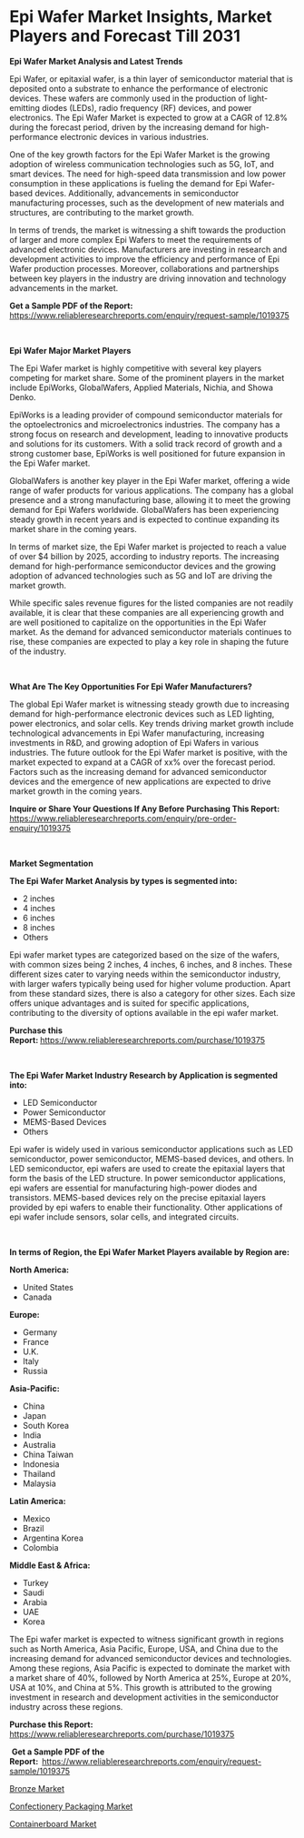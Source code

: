 <p><h1>Epi Wafer Market Insights, Market Players and Forecast Till 2031</h1></p><p><strong>Epi Wafer Market Analysis and Latest Trends</strong></p>
<p><p>Epi Wafer, or epitaxial wafer, is a thin layer of semiconductor material that is deposited onto a substrate to enhance the performance of electronic devices. These wafers are commonly used in the production of light-emitting diodes (LEDs), radio frequency (RF) devices, and power electronics. The Epi Wafer Market is expected to grow at a CAGR of 12.8% during the forecast period, driven by the increasing demand for high-performance electronic devices in various industries.</p><p>One of the key growth factors for the Epi Wafer Market is the growing adoption of wireless communication technologies such as 5G, IoT, and smart devices. The need for high-speed data transmission and low power consumption in these applications is fueling the demand for Epi Wafer-based devices. Additionally, advancements in semiconductor manufacturing processes, such as the development of new materials and structures, are contributing to the market growth.</p><p>In terms of trends, the market is witnessing a shift towards the production of larger and more complex Epi Wafers to meet the requirements of advanced electronic devices. Manufacturers are investing in research and development activities to improve the efficiency and performance of Epi Wafer production processes. Moreover, collaborations and partnerships between key players in the industry are driving innovation and technology advancements in the market.</p></p>
<p><strong>Get a Sample PDF of the Report:&nbsp;</strong> <a href="https://www.reliableresearchreports.com/enquiry/request-sample/1019375">https://www.reliableresearchreports.com/enquiry/request-sample/1019375</a></p>
<p>&nbsp;</p>
<p><strong>Epi Wafer Major Market Players</strong></p>
<p><p>The Epi Wafer market is highly competitive with several key players competing for market share. Some of the prominent players in the market include EpiWorks, GlobalWafers, Applied Materials, Nichia, and Showa Denko.</p><p>EpiWorks is a leading provider of compound semiconductor materials for the optoelectronics and microelectronics industries. The company has a strong focus on research and development, leading to innovative products and solutions for its customers. With a solid track record of growth and a strong customer base, EpiWorks is well positioned for future expansion in the Epi Wafer market.</p><p>GlobalWafers is another key player in the Epi Wafer market, offering a wide range of wafer products for various applications. The company has a global presence and a strong manufacturing base, allowing it to meet the growing demand for Epi Wafers worldwide. GlobalWafers has been experiencing steady growth in recent years and is expected to continue expanding its market share in the coming years.</p><p>In terms of market size, the Epi Wafer market is projected to reach a value of over $4 billion by 2025, according to industry reports. The increasing demand for high-performance semiconductor devices and the growing adoption of advanced technologies such as 5G and IoT are driving the market growth.</p><p>While specific sales revenue figures for the listed companies are not readily available, it is clear that these companies are all experiencing growth and are well positioned to capitalize on the opportunities in the Epi Wafer market. As the demand for advanced semiconductor materials continues to rise, these companies are expected to play a key role in shaping the future of the industry.</p></p>
<p>&nbsp;</p>
<p><strong>What Are The Key Opportunities For Epi Wafer Manufacturers?</strong></p>
<p><p>The global Epi Wafer market is witnessing steady growth due to increasing demand for high-performance electronic devices such as LED lighting, power electronics, and solar cells. Key trends driving market growth include technological advancements in Epi Wafer manufacturing, increasing investments in R&D, and growing adoption of Epi Wafers in various industries. The future outlook for the Epi Wafer market is positive, with the market expected to expand at a CAGR of xx% over the forecast period. Factors such as the increasing demand for advanced semiconductor devices and the emergence of new applications are expected to drive market growth in the coming years.</p></p>
<p><strong>Inquire or Share Your Questions If Any Before Purchasing This Report:</strong> <a href="https://www.reliableresearchreports.com/enquiry/pre-order-enquiry/1019375">https://www.reliableresearchreports.com/enquiry/pre-order-enquiry/1019375</a></p>
<p>&nbsp;</p>
<p><strong>Market Segmentation</strong></p>
<p><strong>The Epi Wafer Market Analysis by types is segmented into:</strong></p>
<p><ul><li>2 inches</li><li>4 inches</li><li>6 inches</li><li>8 inches</li><li>Others</li></ul></p>
<p><p>Epi wafer market types are categorized based on the size of the wafers, with common sizes being 2 inches, 4 inches, 6 inches, and 8 inches. These different sizes cater to varying needs within the semiconductor industry, with larger wafers typically being used for higher volume production. Apart from these standard sizes, there is also a category for other sizes. Each size offers unique advantages and is suited for specific applications, contributing to the diversity of options available in the epi wafer market.</p></p>
<p><strong>Purchase this Report:&nbsp;</strong><a href="https://www.reliableresearchreports.com/purchase/1019375">https://www.reliableresearchreports.com/purchase/1019375</a></p>
<p>&nbsp;</p>
<p><strong>The Epi Wafer Market Industry Research by Application is segmented into:</strong></p>
<p><ul><li>LED Semiconductor</li><li>Power Semiconductor</li><li>MEMS-Based Devices</li><li>Others</li></ul></p>
<p><p>Epi wafer is widely used in various semiconductor applications such as LED semiconductor, power semiconductor, MEMS-based devices, and others. In LED semiconductor, epi wafers are used to create the epitaxial layers that form the basis of the LED structure. In power semiconductor applications, epi wafers are essential for manufacturing high-power diodes and transistors. MEMS-based devices rely on the precise epitaxial layers provided by epi wafers to enable their functionality. Other applications of epi wafer include sensors, solar cells, and integrated circuits.</p></p>
<p>&nbsp;</p>
<p><strong>In terms of Region, the Epi Wafer Market Players available by Region are:</strong></p>
<p>
    <p> <strong> North America: </strong>
        <ul>
            <li>United States</li>
            <li>Canada</li>
        </ul>
        </p> 
    <p> <strong> Europe: </strong>
        <ul>
            <li>Germany</li>
            <li>France</li>
            <li>U.K.</li>
            <li>Italy</li>
            <li>Russia</li>
        </ul>
        </p> 
    <p> <strong> Asia-Pacific: </strong>
        <ul>
            <li>China</li>
            <li>Japan</li>
            <li>South Korea</li>
            <li>India</li>
            <li>Australia</li>
            <li>China Taiwan</li>
            <li>Indonesia</li>
            <li>Thailand</li>
            <li>Malaysia</li>
        </ul>
        </p> 
    <p> <strong> Latin America: </strong>
        <ul>
            <li>Mexico</li>
            <li>Brazil</li>
            <li>Argentina Korea</li>
            <li>Colombia</li>
        </ul>
        </p> 
    <p> <strong> Middle East & Africa: </strong>
        <ul>
            <li>Turkey</li>
            <li>Saudi</li>
            <li>Arabia</li>
            <li>UAE</li>
            <li>Korea</li>
        </ul>
    </p>
    </p>
<p><p>The Epi wafer market is expected to witness significant growth in regions such as North America, Asia Pacific, Europe, USA, and China due to the increasing demand for advanced semiconductor devices and technologies. Among these regions, Asia Pacific is expected to dominate the market with a market share of 40%, followed by North America at 25%, Europe at 20%, USA at 10%, and China at 5%. This growth is attributed to the growing investment in research and development activities in the semiconductor industry across these regions.</p></p>
<p><strong>Purchase this Report: </strong><a href="https://www.reliableresearchreports.com/purchase/1019375">https://www.reliableresearchreports.com/purchase/1019375</a></p>
<p>&nbsp;<strong>Get a Sample PDF of the Report:&nbsp;&nbsp;</strong><a href="https://www.reliableresearchreports.com/enquiry/request-sample/1019375">https://www.reliableresearchreports.com/enquiry/request-sample/1019375</a></p>
<p><strong></strong></p>
<p><p><a href="https://github.com/juancolorado15/Market-Research-Report-List-1/blob/main/bronze-market.md">Bronze Market</a></p><p><a href="https://github.com/dx0328/Market-Research-Report-List-1/blob/main/confectionery-packaging-market.md">Confectionery Packaging Market</a></p><p><a href="https://github.com/Glendatilghmankmgz0rbhwpy/Market-Research-Report-List-1/blob/main/containerboard-market.md">Containerboard Market</a></p></p>